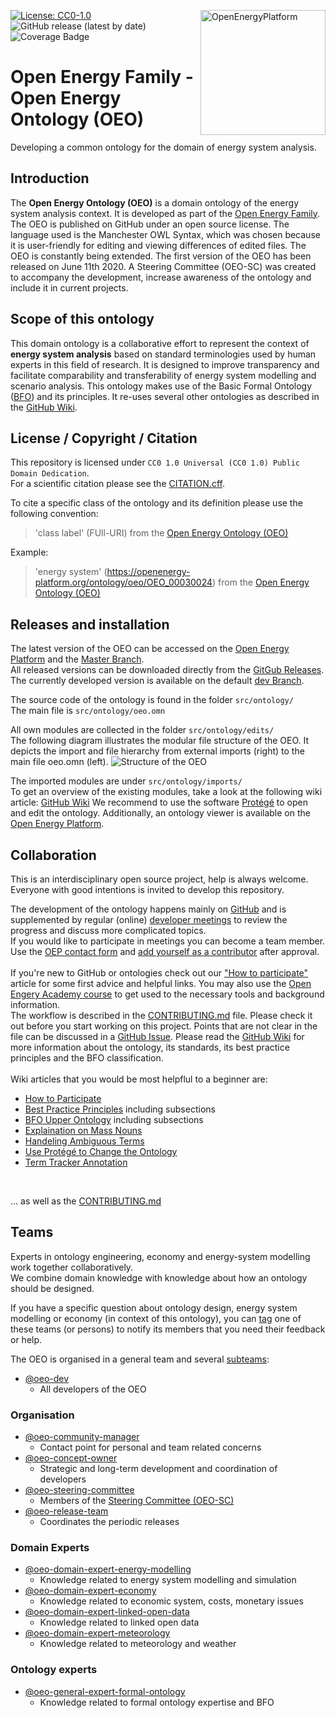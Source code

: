 <a href="https://openenergy-platform.org/"><img align="right" width="200" height="200" src="https://avatars2.githubusercontent.com/u/37101913?s=400&u=9b593cfdb6048a05ea6e72d333169a65e7c922be&v=4" alt="OpenEnergyPlatform"></a>

[![License: CC0-1.0](https://img.shields.io/badge/License-CC0%201.0-lightgrey.svg)](http://creativecommons.org/publicdomain/zero/1.0/)
![GitHub release (latest by date)](https://img.shields.io/github/v/release/OpenEnergyPlatform/ontology)
![Coverage Badge](https://img.shields.io/endpoint?url=https://gist.githubusercontent.com/areleu/6d00affa9fbc89c79684d62091d96551/raw/open_energy_ontology__heads_feature-1419-competency-question-coverage-report.json)

# Open Energy Family - Open Energy Ontology (OEO)

Developing a common ontology for the domain of energy system analysis.

## Introduction

The **Open Energy Ontology (OEO)** is a domain ontology of the energy system analysis context. It is developed as part of the [Open Energy Family](https://github.com/OpenEnergyPlatform). The OEO is published on GitHub under an open source license. The language used is the Manchester OWL Syntax, which was chosen because it is user-friendly for editing and viewing differences of edited files. The OEO is constantly being extended. The first version of the OEO has been released on June 11th 2020. A Steering Committee (OEO-SC) was created to accompany the development, increase awareness of the ontology and include it in current projects.

## Scope of this ontology

This domain ontology is a collaborative effort to represent the context of **energy system analysis** based on standard terminologies used by human experts in this field of research. It is designed to improve transparency and facilitate comparability and transferability of energy system modelling and scenario analysis. This ontology makes use of the Basic Formal Ontology ([BFO](https://github.com/OpenEnergyPlatform/ontology/wiki/BFO-Upper-Ontology-Classes)) and its principles. It re-uses several other ontologies as described in the [GitHub Wiki](https://github.com/OpenEnergyPlatform/ontology/wiki/use-of-external-ontologies).

## License / Copyright / Citation

This repository is licensed under `CC0 1.0 Universal (CC0 1.0) Public Domain Dedication`. <br>
For a scientific citation please see the [CITATION.cff](CITATION.cff). <br>

To cite a specific class of the ontology and its definition please use the following convention:
> 'class label' (FUll-URI) from the [Open Energy Ontology (OEO)](https://github.com/OpenEnergyPlatform/ontology)

Example:
> 'energy system' (https://openenergy-platform.org/ontology/oeo/OEO_00030024) from the [Open Energy Ontology (OEO)](https://github.com/OpenEnergyPlatform/ontology)


## Releases and installation

The latest version of the OEO can be accessed on the [Open Energy Platform](https://openenergy-platform.org/ontology/oeo) and the [Master Branch](https://github.com/OpenEnergyPlatform/ontology/tree/master). <br>
All released versions can be downloaded directly from the [GitGub Releases](https://github.com/OpenEnergyPlatform/ontology/releases/). <br>
The currently developed version is available on the default [dev Branch](https://github.com/OpenEnergyPlatform/ontology/).

The source code of the ontology is found in the folder `src/ontology/` <br>
The main file is `src/ontology/oeo.omn` <br>

All own modules are collected in the folder `src/ontology/edits/` <br>
The following diagram illustrates the modular file structure of the OEO. It depicts the import and file hierarchy from external imports (right) to the main file oeo.omn (left).
![Structure of the OEO](https://user-images.githubusercontent.com/38690039/275459325-1c6eb63d-287a-45b5-a107-839c8c09bfe0.png)

The imported modules are under `src/ontology/imports/` <br>
To get an overview of the existing modules, take a look at the following wiki article: [GitHub Wiki](https://github.com/OpenEnergyPlatform/ontology/wiki/Modules-of-the-OEO)
We recommend to use the software [Protégé](https://protege.stanford.edu/) to open and edit the ontology. Additionally, an ontology viewer is available on the [Open Energy Platform](https://openenergy-platform.org/viewer/oeo/).


## Collaboration
This is an interdisciplinary open source project, help is always welcome. <br>
Everyone with good intentions is invited to develop this repository.

The development of the ontology happens mainly on [GitHub](https://github.com/OpenEnergyPlatform/ontology) and is supplemented by regular (online) [developer meetings](https://github.com/OpenEnergyPlatform/ontology/wiki/oeo-dev-meeting-plan) to review the progress and discuss more complicated topics. <br>
If you would like to participate in meetings you can become a team member. Use the [OEP contact form](https://openenergyplatform.org/contact/) and [add yourself as a contributor](https://github.com/OpenEnergyPlatform/ontology/wiki/Add-yourself-as-a-contributor) after approval.
<br><br>
If you're new to GitHub or ontologies check out our ["How to participate"](https://github.com/OpenEnergyPlatform/ontology/wiki/Welcome!-How-to-participate) article for some first advice and helpful links. You may also use the [Open Engery Academy course](https://openenergyplatform.github.io/academy/courses/05_ontology/#how-to-become-an-oeo-developer) to get used to the necessary tools and background information.
<br>
The workflow is described in the [CONTRIBUTING.md](https://github.com/OpenEnergyPlatform/ontology/blob/dev/CONTRIBUTING.md) file. Please check it out before you start working on this project. Points that are not clear in the file can be discussed in a [GitHub Issue](https://github.com/OpenEnergyPlatform/ontology/issues/new/choose).
Please read the [GitHub Wiki](https://github.com/OpenEnergyPlatform/ontology/wiki) for more information about the ontology, its standards, its best practice principles and the BFO classification.
<br><br>
Wiki articles that you would be most helpflul to a beginner are:
- [How to Participate](https://github.com/OpenEnergyPlatform/ontology/wiki/Welcome!-How-to-participate)
- [Best Practice Principles](https://github.com/OpenEnergyPlatform/ontology/wiki/Best-Practice-Principles) including subsections
- [BFO Upper Ontology](https://github.com/OpenEnergyPlatform/ontology/wiki/BFO-Upper-Ontology-Classes) including subsections
- [Explaination on Mass Nouns](https://github.com/OpenEnergyPlatform/ontology/wiki/Explanation-on-mass-nouns)
- [Handeling Ambiguous Terms](https://github.com/OpenEnergyPlatform/ontology/wiki/Handling-ambiguous-terms)
- [Use Protégé to Change the Ontology](https://github.com/OpenEnergyPlatform/ontology/wiki/How-to-use-prot%C3%A9g%C3%A9-to-change-the-ontology)
- [Term Tracker Annotation](https://github.com/OpenEnergyPlatform/ontology/wiki/Term-Tracker-Annotation)
<br>

... as well as the [CONTRIBUTING.md](https://github.com/OpenEnergyPlatform/ontology/blob/dev/CONTRIBUTING.md)

 
## Teams
Experts in ontology engineering, economy and energy-system modelling work together collaboratively.<br>
We combine domain knowledge with knowledge about how an ontology should be designed.

If you have a specific question about ontology design, energy system modelling or economy (in context of this ontology), you can [tag](https://github.com/OmahaGirlsWhoCode/OmahaGirlsWhoCode/wiki/How-to-tag-someone-in-a-pull-request) one of these teams (or persons) to notify its members that you need their feedback or help.

The OEO is organised in a general team and several [subteams](https://github.com/orgs/OpenEnergyPlatform/teams/oeo-dev/teams):
 
- [@oeo-dev](https://github.com/orgs/OpenEnergyPlatform/teams/oeo-dev)
    - All developers of the OEO

### Organisation

- [@oeo-community-manager](https://github.com/orgs/OpenEnergyPlatform/teams/oeo-community-manager)
    - Contact point for personal and team related concerns
- [@oeo-concept-owner](https://github.com/orgs/OpenEnergyPlatform/teams/oeo-concept-owner)
    - Strategic and long-term development and coordination of developers
- [@oeo-steering-committee](https://github.com/orgs/OpenEnergyPlatform/teams/oeo-steering-committee)
    - Members of the [Steering Committee (OEO-SC)](https://openenergy-platform.org/ontology/oeo-steering-committee/)
- [@oeo-release-team](https://github.com/orgs/OpenEnergyPlatform/teams/oeo-release-team)
    - Coordinates the periodic releases

### Domain Experts

- [@oeo-domain-expert-energy-modelling](https://github.com/orgs/OpenEnergyPlatform/teams/oeo-domain-expert-energy-modelling)
    - Knowledge related to energy system modelling and simulation
- [@oeo-domain-expert-economy](https://github.com/orgs/OpenEnergyPlatform/teams/oeo-domain-expert-economy)
    - Knowledge related to economic system, costs, monetary issues
- [@oeo-domain-expert-linked-open-data](https://github.com/orgs/OpenEnergyPlatform/teams/oeo-domain-expert-linked-open-data)
    - Knowledge related to linked open data
- [@oeo-domain-expert-meteorology](https://github.com/orgs/OpenEnergyPlatform/teams/oeo-domain-expert-meteorology)
    - Knowledge related to meteorology and weather

### Ontology experts

- [@oeo-general-expert-formal-ontology](https://github.com/orgs/OpenEnergyPlatform/teams/oeo-general-expert-formal-ontology)
    - Knowledge related to formal ontology expertise and BFO
